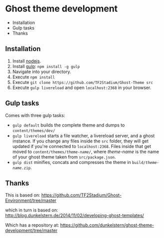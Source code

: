 # Ghost theme development

<!-- MarkdownTOC -->

- Installation
- Gulp tasks
- Thanks

<!-- /MarkdownTOC -->

## Installation

1. Install [nodejs](http://nodejs.org).
2. Install [gulp](http://gulpjs.com): `npm install -g gulp`
4. Navigate into your directory.
5. Execute `npm install`
6. Execute `git clone https://github.com/TF2Stadium/Ghost-Theme src`
7. Execute `gulp livereload` and open `localhost:2368` in your browser.

## Gulp tasks

Comes with three gulp tasks:

* `gulp default` builds the complete theme and dumps to `content/themes/dev/`
* `gulp livereload` starts a file watcher, a livereload server, and a ghost instance. If you change any files inside the `src` folder, they will get updated if you're connected to `localhost:2368`. Files inside that get moved to `content/themes/`_`theme-name`_`/`, where _theme-name_ is the name of your ghost theme taken from `src/package.json`.
* `gulp dist` minifies, concats and compresses the theme in `build/`_`theme-name`_`.zip`.

## Thanks
This is based on:
https://github.com/TF2Stadium/Ghost-Environment/tree/master

which in turn is based on:
http://blog.dunkelstern.de/2014/11/02/developing-ghost-templates/

Which has a repository at:
https://github.com/dunkelstern/ghost-theme-development/tree/master
